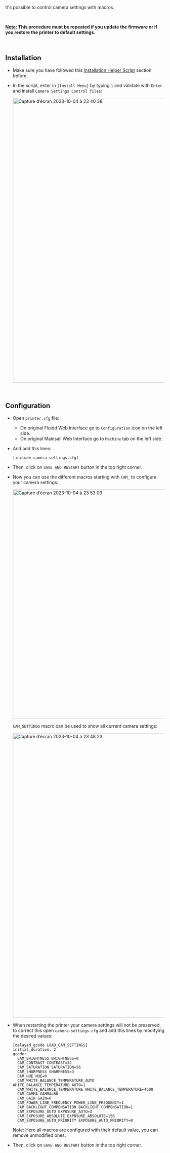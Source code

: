 It's possible to control camera settings with macros.

<br />

**<u>Note:</u> This procedure must be repeated if you update the firmware or if you restore the printer to default settings.**

<br />

## Installation

- Make sure you have followed this [Installation Helper Script](https://github.com/Guilouz/Creality-K1-and-K1-Max/wiki/Installation-Helper-Script) section before.

- In the script, enter in `[Install Menu]` by typing `1` and validate with `Enter` and install `Camera Settings Control files`:

  <img width="900" alt="Capture d’écran 2023-10-04 à 23 40 38" src="https://github.com/Guilouz/Creality-K1-and-K1-Max/assets/12702322/f37e463e-5167-44e7-bd00-d9f82fa77a73">

<br />

## Configuration

-  Open `printer.cfg` file:

   - On original Fluidd Web Interface go to `Configuration` icon on the left side.
   - On original Mainsail Web Interface go to `Machine` tab on the left side.

- And add this lines:

  ```
  [include camera-settings.cfg]
  ```

- Then, click on `SAVE AND RESTART` button in the top right corner.

- Now you can use the different macros starting with `CAM_` to configure your camera settings:

  <img width="725" alt="Capture d’écran 2023-10-04 à 23 53 03" src="https://github.com/Guilouz/Creality-K1-and-K1-Max/assets/12702322/74d9f55f-f644-4863-b0fd-50f9a29b5c73">


  `CAM_SETTINGS` macro can be used to show all current camera settings:

  <img width="900" alt="Capture d’écran 2023-10-04 à 23 48 23" src="https://github.com/Guilouz/Creality-K1-and-K1-Max/assets/12702322/b470aa7a-1d72-47bb-bd20-89a55e4abd68">

- When restarting the printer your camera settings will not be preserved, to correct this open `camera-settings.cfg` and add this lines by modifying the desired values:

  ```
  [delayed_gcode LOAD_CAM_SETTINGS]
  initial_duration: 2
  gcode:
    CAM_BRIGHTNESS BRIGHTNESS=0
    CAM_CONTRAST CONTRAST=32
    CAM_SATURATION SATURATION=56
    CAM_SHARPNESS SHARPNESS=3
    CAM_HUE HUE=0
    CAM_WHITE_BALANCE_TEMPERATURE_AUTO WHITE_BALANCE_TEMPERATURE_AUTO=1
    CAM_WHITE_BALANCE_TEMPERATURE WHITE_BALANCE_TEMPERATURE=4600
    CAM_GAMMA GAMMA=80
    CAM_GAIN GAIN=0
    CAM_POWER_LINE_FREQUENCY POWER_LINE_FREQUENCY=1
    CAM_BACKLIGHT_COMPENSATION BACKLIGHT_COMPENSATION=1
    CAM_EXPOSURE_AUTO EXPOSURE_AUTO=3
    CAM_EXPOSURE_ABSOLUTE EXPOSURE_ABSOLUTE=156
    CAM_EXPOSURE_AUTO_PRIORITY EXPOSURE_AUTO_PRIORITY=0
  ```

  <u>Note:</u> Here all macros are configured with their default value, you can remove unmodified ones.

- Then, click on `SAVE AND RESTART` button in the top right corner.

<br />